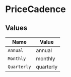 # PriceCadence


## Values

| Name        | Value       |
| ----------- | ----------- |
| `Annual`    | annual      |
| `Monthly`   | monthly     |
| `Quarterly` | quarterly   |